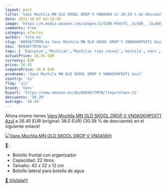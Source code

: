 ```yaml
---
layout: post
title: 'Vans Mochila MN OLD SKOOL DROP V VN0A5KH al 30.39 % de descuento'
date: 2021-10-07 04:18:45
image: 'https://m.media-amazon.com/images/I/419N-PbmtTS._SL500_._SL400_.jpg'
comments: true
category: ofertas
author: 'tole.es'
slug: 'B0946T7MTN-es Vans Mochila MN OLD SKOOL DROP V VN0A5KHP5XT1 Azul'
sku: 'B0946T7MTN-es'
tags: [ 'Equipaje','Mochilas','Mochilas tipo casual','mochila','vans', ]
actualPrice: 26.45 EUR
currency: EUR
price: 26.45
comparePrice: 38.0 EUR
prodname: 'Vans Mochila MN OLD SKOOL DROP V VN0A5KHP5XT1 Azul'
country: 'es'
flag: '🇪🇸'
brand: 'Vans'
buyurl: 'https://www.amazon.es/dp/B0946T7MTN/?tag=tolees-21'
descuento: '30.39'
average: '26.45'
---
```


Ahora mismo tienes [Vans Mochila MN OLD SKOOL DROP V VN0A5KHP5XT1 Azul](https://www.amazon.es/dp/B0946T7MTN/?tag=tolees-21) a 26.45 EUR (original: 38.0 EUR) (30.39 %  de descuento) en el siguiente enlace!

[![Vans Mochila MN OLD SKOOL DROP V VN0A5KH](https://m.media-amazon.com/images/I/419N-PbmtTS._SL500_._SL400_.jpg)](https://www.amazon.es/dp/B0946T7MTN/?tag=tolees-21)

🔎:

- Bolsillo frontal con organizador
- Capacidad: 22 litros
- Tamaño: 42 x 32 x 12 cm
- Bolsillo lateral para botella de agua

[🛒 Visítala!!!](https://www.amazon.es/dp/B0946T7MTN/?tag=tolees-21)
